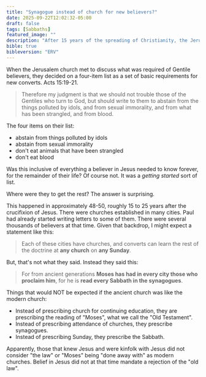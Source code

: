 ```yaml
---
title: "Synagogue instead of church for new believers?"
date: 2025-09-22T12:02:32-05:00
draft: false
tags: [Sabbaths]
featured_image: ""
description: "After 15 years of the spreading of Christianity, the Jerusalem church still suggested ongoing education at synagogues on the weekly Sabbath rather than church on Sunday, and they still fully endorsed the law of Moses the modern church calls 'a curse' and 'bondage'. Why does the modern church have such different standards than those that KNEW Jesus personally?"
bible: true
bibleversion: "ERV"
---
```


When the Jerusalem church met to discuss what was required of Gentile believers, they decided on a four-item list as a set of basic requirements for new converts. Acts 15:19-21.

> Therefore my judgment is that we should not trouble those of the Gentiles who turn to God, but should write to them to abstain from the things polluted by idols, and from sexual immorality, and from what has been strangled, and from blood.

The four items on their list:

- abstain from things polluted by idols
- abstain from sexual immorality
- don't eat animals that have been strangled
- don't eat blood

Was this inclusive of everything a believer in Jesus needed to know forever, for the remainder of their life?  Of course not. It was a *getting started* sort of list.

Where were they to get the rest?  The answer is surprising.

This happened in approximately 48-50, roughly 15 to 25 years after the crucifixion of Jesus. There were churches established in many cities. Paul had already started writing letters to some of them. There were several thousands of believers at that time.  Given that backdrop, I might expect a statement like this:

> Each of these cities have churches, and converts can learn the rest of the doctrine at **any church** on **any Sunday**.

But, that's not what they said. Instead they said this:

> For from ancient generations **Moses has had in every city those who proclaim him**, for he is **read every Sabbath in the synagogues**.

Things that would NOT be expected if the ancient church was like the modern church:

- Instead of prescribing church for continuing education, they are prescribing the reading of "Moses", what we call the "Old Testament".
- Instead of prescribing attendance of churches, they prescribe synagogues. 
- Instead of prescribing Sunday, they prescribe the Sabbath.

Apparently, those that knew Jesus and were kinfolk with Jesus did not consider "the law" or "Moses" being "done away with" as modern churches. Belief in Jesus did not at that time mandate a rejection of the "old law".  
